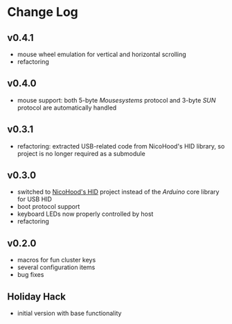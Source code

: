 # Change Log

## v0.4.1
- mouse wheel emulation for vertical and horizontal scrolling
- refactoring

## v0.4.0
- mouse support: both 5-byte *Mousesystems* protocol and 3-byte *SUN* protocol are automatically handled

## v0.3.1
- refactoring: extracted USB-related code from NicoHood's HID library, so project is no longer required as a submodule

## v0.3.0
- switched to [NicoHood's HID](https://github.com/NicoHood/HID) project instead of the *Arduino* core library for USB HID
- boot protocol support
- keyboard LEDs now properly controlled by host
- refactoring

## v0.2.0
- macros for fun cluster keys
- several configuration items
- bug fixes

## Holiday Hack
- initial version with base functionality
